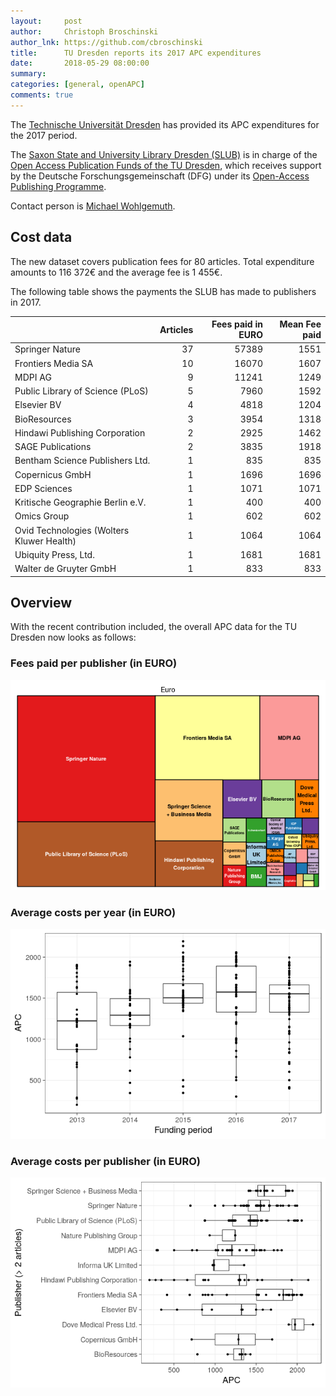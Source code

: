 ```yaml
---
layout:     post
author:     Christoph Broschinski
author_lnk: https://github.com/cbroschinski
title:      TU Dresden reports its 2017 APC expenditures
date:       2018-05-29 08:00:00
summary:    
categories: [general, openAPC]
comments: true
---
```




The [Technische Universität Dresden](https://tu-dresden.de/?set_language=en) has provided its APC expenditures for the 2017 period.

The [Saxon State and University Library Dresden (SLUB)](http://www.slub-dresden.de/en/home/) is in charge of the [Open Access Publication Funds of the TU Dresden](https://www.slub-dresden.de/service/open-science-service/open-access/publikationsfonds/), which receives support by the Deutsche Forschungsgemeinschaft (DFG) under its [Open-Access Publishing Programme](http://www.dfg.de/en/research_funding/programmes/infrastructure/lis/funding_opportunities/open_access/).

Contact person is [Michael Wohlgemuth](mailto:michael.wohlgemuth@slub-dresden.de).

## Cost data



The new dataset covers publication fees for 80 articles. Total expenditure amounts to 116 372€ and the average fee is 1 455€.

The following table shows the payments the SLUB has made to publishers in 2017.


|                                          | Articles| Fees paid in EURO| Mean Fee paid|
|:-----------------------------------------|--------:|-----------------:|-------------:|
|Springer Nature                           |       37|             57389|          1551|
|Frontiers Media SA                        |       10|             16070|          1607|
|MDPI AG                                   |        9|             11241|          1249|
|Public Library of Science (PLoS)          |        5|              7960|          1592|
|Elsevier BV                               |        4|              4818|          1204|
|BioResources                              |        3|              3954|          1318|
|Hindawi Publishing Corporation            |        2|              2925|          1462|
|SAGE Publications                         |        2|              3835|          1918|
|Bentham Science Publishers Ltd.           |        1|               835|           835|
|Copernicus GmbH                           |        1|              1696|          1696|
|EDP Sciences                              |        1|              1071|          1071|
|Kritische Geographie Berlin e.V.          |        1|               400|           400|
|Omics Group                               |        1|               602|           602|
|Ovid Technologies (Wolters Kluwer Health) |        1|              1064|          1064|
|Ubiquity Press, Ltd.                      |        1|              1681|          1681|
|Walter de Gruyter GmbH                    |        1|               833|           833|

## Overview

With the recent contribution included, the overall APC data for the TU Dresden now looks as follows:

### Fees paid per publisher (in EURO)

![plot of chunk tree_dresden_2018_05_29_full](/figure/tree_dresden_2018_05_29_full-1.png)

###  Average costs per year (in EURO)

![plot of chunk box_dresden_2018_05_29_year_full](/figure/box_dresden_2018_05_29_year_full-1.png)

###  Average costs per publisher (in EURO)

![plot of chunk box_dresden_2018_05_29_publisher_full](/figure/box_dresden_2018_05_29_publisher_full-1.png)
